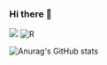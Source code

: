 ### Hi there 👋

<img src="https://img.shields.io/badge/python-3670A0?style=for-the-badge&logo=python&logoColor=ffdd54"> ![R](https://img.shields.io/badge/r-%23276DC3.svg?style=for-the-badge&logo=r&logoColor=white)


![Anurag's GitHub stats](https://github-readme-stats.vercel.app/api?username=winlight13&show_icons=true&theme=radical)










<!--
**winlight13/winlight13** is a ✨ _special_ ✨ repository because its `README.md` (this file) appears on your GitHub profile.

Here are some ideas to get you started:

- 🔭 I’m currently working on ...
- 🌱 I’m currently learning ...
- 👯 I’m looking to collaborate on ...
- 🤔 I’m looking for help with ...
- 💬 Ask me about ...
- 📫 How to reach me: ...
- 😄 Pronouns: ...
- ⚡ Fun fact: ...
-->
